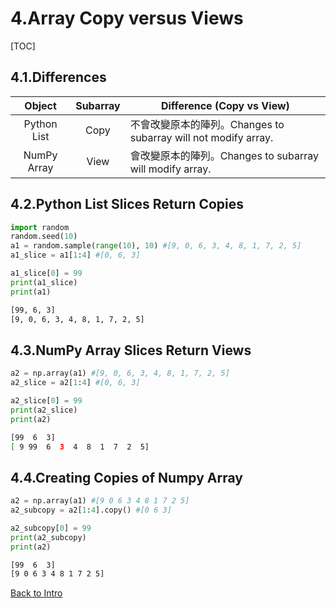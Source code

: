 # 4.Array Copy versus Views

[TOC]

## 4.1.Differences

|   Object    | Subarray | Difference (Copy vs View)                                    |
| :---------: | :------: | ------------------------------------------------------------ |
| Python List |   Copy   | 不會改變原本的陣列。Changes to subarray will not modify array. |
| NumPy Array |   View   | 會改變原本的陣列。Changes to subarray will modify array.     |



## 4.2.Python List Slices Return Copies

```python
import random
random.seed(10)
a1 = random.sample(range(10), 10) #[9, 0, 6, 3, 4, 8, 1, 7, 2, 5]
a1_slice = a1[1:4] #[0, 6, 3]

a1_slice[0] = 99
print(a1_slice)
print(a1)
```

```bash
[99, 6, 3]
[9, 0, 6, 3, 4, 8, 1, 7, 2, 5]
```



## 4.3.NumPy Array Slices Return Views

```python
a2 = np.array(a1) #[9, 0, 6, 3, 4, 8, 1, 7, 2, 5]
a2_slice = a2[1:4] #[0, 6, 3]

a2_slice[0] = 99
print(a2_slice)
print(a2)
```

```bash
[99  6  3]
[ 9 99  6  3  4  8  1  7  2  5]
```



## 4.4.Creating Copies of Numpy Array

```python
a2 = np.array(a1) #[9 0 6 3 4 8 1 7 2 5]
a2_subcopy = a2[1:4].copy() #[0 6 3]

a2_subcopy[0] = 99
print(a2_subcopy)
print(a2)
```

```bash
[99  6  3]
[9 0 6 3 4 8 1 7 2 5]
```





[Back to Intro](Numpy_Array_Intro.md)
